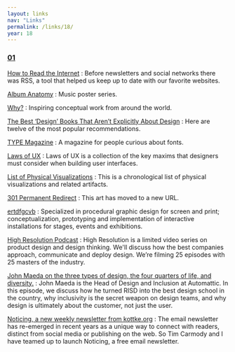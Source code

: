 ```yaml
---
layout: links
nav: "Links"
permalink: /links/18/
year: 18
---
```


<h3 id="01"><a href="#01">01</a></h3>

[How to Read the Internet](https://robinrendle.com/notes/how-to-read-the-internet/)
: Before newsletters and social networks there was RSS, a tool that helped us keep up to date with our favorite websites.

[Album Anatomy](http://duanedalton.com/Album-Anatomy)
: Music poster series.

[Why?](http://www.why.design/)
: Inspiring conceptual work from around the world.

[The Best ‘Design’ Books That Aren’t Explicitly About Design](https://medium.com/google-design/the-best-design-books-that-arent-explicitly-about-design-74fc96ce115e)
: Here are twelve of the most popular recommendations.

[TYPE Magazine](https://www.typemag.org/)
: A magazine for people curious about fonts.

[Laws of UX](https://lawsofux.com/)
: Laws of UX is a collection of the key maxims that designers must consider when building user interfaces.

[List of Physical Visualizations](http://dataphys.org/list/)
: This is a chronological list of physical visualizations and related artifacts.

[301 Permanent Redirect](https://permanent-redirect.xyz/)
: This art has moved to a new URL.

[ertdfgcvb](https://ertdfgcvb.xyz/)
: Specialized in procedural graphic design for screen and print; conceptualization, prototyping and implementation of interactive installations for stages, events and exhibitions.

[High Resolution Podcast](https://www.highresolution.design/)
: High Resolution is a limited video series on product design and design thinking. We'll discuss how the best companies approach, communicate and deploy design. We’re filming 25 episodes with 25 masters of the industry. 

[John Maeda on the three types of design, the four quarters of life, and diversity.](https://www.youtube.com/watch?v=LU3y-5Peh9A&t=617s)
: John Maeda is the Head of Design and Inclusion at Automattic. In this episode, we discuss how he turned RISD into the best design school in the country, why inclusivity is the secret weapon on design teams, and why design is ultimately about the customer, not just the user.

[Noticing, a new weekly newsletter from kottke.org](https://kottke.org/18/01/noticing-a-new-weekly-newsletter-from-kottkeorg)
: The email newsletter has re-emerged in recent years as a unique way to connect with readers, distinct from social media or publishing on the web. So Tim Carmody and I have teamed up to launch Noticing, a free email newsletter.